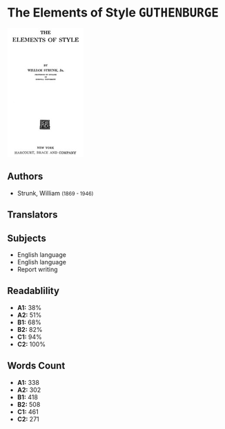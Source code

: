 # The Elements of Style <kbd>GUTHENBURGE</kbd>

![](./cover.medium.jpg "")

## Authors


 - Strunk, William <small>(1869 - 1946)</small>

## Translators



## Subjects


 - English language
 - English language
 - Report writing

## Readablility


 - **A1:** 38%
 - **A2:** 51%
 - **B1:** 68%
 - **B2:** 82%
 - **C1:** 94%
 - **C2:** 100%

## Words Count


 - **A1:** 338
 - **A2:** 302
 - **B1:** 418
 - **B2:** 508
 - **C1:** 461
 - **C2:** 271
